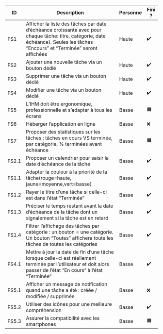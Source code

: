 | ID    | Description | Personne | Fini ? |
| ----- | --------------------------------------------------------------------------------------------------------------------------------------------------------------------------------------- | -------- | ------ |
| FS1   | Afficher la liste des tâches par date d’échéance croissante avec pour chaque tâche: titre, catégorie, date échéance). Seules les tâches “Encours” et “Terminée” seront affichées | Haute    |✔️|
| FS2   | Ajouter une nouvelle tâche via un bouton dédié                                                                                                                                          | Haute    |✔️|
| FS3   | Supprimer une tâche via un bouton dédié                                                                                                                                                 | Haute    |✔️|
| FS4   | Modifier une tâche via un bouton dédié                                                                                                                                                  | Haute    |✔️|
| FS5   | L’IHM doit être ergonomique, professionnelle et s’adapter à tous les écrans                                                                                                          | Basse    |🟧|
| FS6   | Héberger l’application en ligne                                                                                                                                                         | Basse    |❌|
| FS7   | Proposer des statistiques sur les tâches : tâches en cours VS terminée, par catégorie, % terminées avant échéance                                                                       | Basse    |🟧|
| FS2.1 | Proposer un calendrier pour saisir la date d’échéance de la tâche                                                                                                                       | Basse    |✔️|
| FS1.1 | Adapter la couleur à la priorité de la tâche(rouge=haute, jaune=moyenne,vert=basse)                                                                                                  | Basse    |✔️|
| FS1.2 | Rayer le titre d’une tâche si celle-ci est dans l’état “Terminée”                                                                                                                    | Basse    |✔️|
| FS1.3 | Préciser le temps restant avant la date d’échéance de la tâche dont un signalement si la tâche est en retard                                                                         | Basse    |✔️|
| FS1.4 | Filtrer l’affichage des tâches par catégorie : un bouton = une catégorie. Un bouton “Toutes” affichera toute les tâches de toutes les catégories                                  | Basse    |✔️|
| FS4.1 | Mettre à jour la date de fin d’une tâche lorsque celle-ci est réellement terminée par l’utilisateur et doit alors passer de l’état “En cours” à l’état “Terminée”                 | Basse    |✔️|
| FS5.1 | Afficher un message de notification quand une tâche a été : créée / modifiée / supprimée                                                                                              | Basse    |❌|
| FS5.2 | Utiliser des icônes pour une meilleure compréhension                                                                                                                                    | Basse    |✔️|
| FS5.3 | Assurer la compatibilité avec les smartphones                                                                                                                                           | Basse    |🟧|
